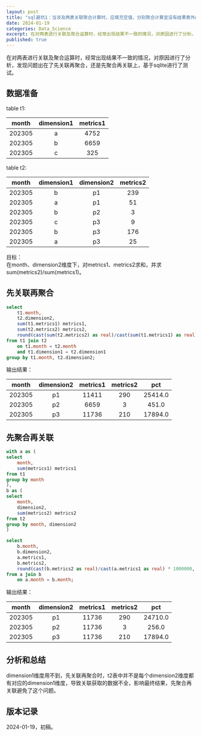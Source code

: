 ```yaml
---
layout: post
title: "sql避坑1：当涉及两表关联聚合计算时，应填充空值、分别聚合计算至没有结果表外的维度后，再进行结果表的关联和计算"
date: 2024-01-19
categories: Data_Science
excerpt: 在对两表进行关联及聚合运算时，经常出现结果不一致的情况，对原因进行了分析。
published: true
---
```


在对两表进行关联及聚合运算时，经常出现结果不一致的情况，对原因进行了分析，发现问题出在了先关联再聚合，还是先聚合再关联上，基于sqlite进行了测试。

## 数据准备
table t1:  

| month | dimension1 | metrics1 | 
| :---: | :---: | :---: | 
| 202305 | a | 4752 | 
| 202305 | b | 6659 | 
| 202305 | c | 325 | 

table t2:  

| month | dimension1 | dimension2 | metrics2 | 
| :---: | :---: | :---: | :---:| 
| 202305 | b | p1 | 239 | 
| 202305 | a | p1 | 51 | 
| 202305 | b | p2 | 3 | 
| 202305 | c | p3 | 9 | 
| 202305 | b | p3 | 176 | 
| 202305 | a | p3 | 25 | 

目标：  
在month、dimension2维度下，对metrics1、metrics2求和，并求sum(metrics2)/sum(metrics1)。

## 先关联再聚合
``` sql
select 
    t1.month, 
    t2.dimension2, 
    sum(t1.metrics1) metrics1, 
    sum(t2.metrics2) metrics2, 
    round(cast(sum(t2.metrics2) as real)/cast(sum(t1.metrics1) as real) * 1000000, 0) pct
from t1 join t2
    on t1.month = t2.month
    and t1.dimension1 = t2.dimension1
group by t1.month, t2.dimension2;
```

输出结果：  

| month | dimension2 | metrics1 | metrics2 | pct |  
| :---: | :---: | :---: | :---: | :---: |  
| 202305 | p1 | 11411 | 290 | 25414.0 |  
| 202305 | p2 | 6659 | 3 | 451.0 |  
| 202305 | p3 | 11736 | 210 | 17894.0 |  

## 先聚合再关联
```sql
with a as (
select 
	month, 
	sum(metrics1) metrics1
from t1
group by month
),
b as (
select 
	month, 
	dimension2, 
	sum(metrics2) metrics2
from t2
group by month, dimension2
)

select 
	b.month, 
	b.dimension2, 
	a.metrics1, 
	b.metrics2,
	round(cast(b.metrics2 as real)/cast(a.metrics1 as real) * 1000000, 0) pct
from a join b
	on a.month = b.month;
```

输出结果：  

| month | dimension2 | metrics1 | metrics2 | pct | 
| :---: | :---: | :---: | :---: | :---: | 
| 202305 | p1 | 11736 | 290 | 24710.0 | 
| 202305 | p2 | 11736 | 3 | 256.0 | 
| 202305 | p3 | 11736 | 210 | 17894.0 | 

## 分析和总结
dimension1维度用不到，先关联再聚合时，t2表中并不是每个dimension2维度都有对应的dimension1维度，导致关联获取的数据不全，影响最终结果，先聚合再关联避免了这个问题。

## 版本记录
2024-01-19，初稿。  
